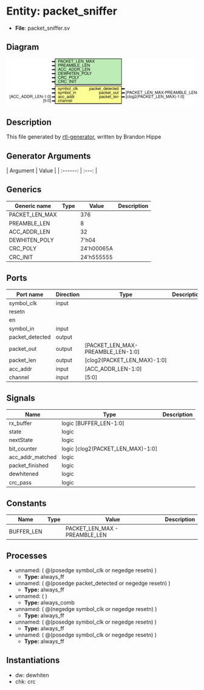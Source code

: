 
# Entity: packet_sniffer 
- **File**: packet_sniffer.sv

## Diagram
![Diagram](packet_sniffer.svg "Diagram")
## Description

This file generated by [rtl-generator](https://github.com/brandonhippe/rtl-generator.git), written by Brandon Hippe

## Generator Arguments

| Argument | Value | | :------: | :---: | 
## Generics

| Generic name   | Type | Value      | Description |
| -------------- | ---- | ---------- | ----------- |
| PACKET_LEN_MAX |      | 376        |             |
| PREAMBLE_LEN   |      | 8          |             |
| ACC_ADDR_LEN   |      | 32         |             |
| DEWHITEN_POLY  |      | 7'h04      |             |
| CRC_POLY       |      | 24'h00065A |             |
| CRC_INIT       |      | 24'h555555 |             |

## Ports

| Port name       | Direction | Type                              | Description |
| --------------- | --------- | --------------------------------- | ----------- |
| symbol_clk      | input     |                                   |             |
| resetn          |           |                                   |             |
| en              |           |                                   |             |
| symbol_in       | input     |                                   |             |
| packet_detected | output    |                                   |             |
| packet_out      | output    | [PACKET_LEN_MAX-PREAMBLE_LEN-1:0] |             |
| packet_len      | output    | [clog2(PACKET_LEN_MAX)-1:0]       |             |
| acc_addr        | input     | [ACC_ADDR_LEN-1:0]                |             |
| channel         | input     | [5:0]                             |             |

## Signals

| Name             | Type                              | Description |
| ---------------- | --------------------------------- | ----------- |
| rx_buffer        | logic [BUFFER_LEN-1:0]            |             |
| state            | logic                             |             |
| nextState        | logic                             |             |
| bit_counter      | logic [clog2(PACKET_LEN_MAX)-1:0] |             |
| acc_addr_matched | logic                             |             |
| packet_finished  | logic                             |             |
| dewhitened       | logic                             |             |
| crc_pass         | logic                             |             |

## Constants

| Name       | Type | Value                         | Description |
| ---------- | ---- | ----------------------------- | ----------- |
| BUFFER_LEN |      | PACKET_LEN_MAX - PREAMBLE_LEN |             |

## Processes
- unnamed: ( @(posedge symbol_clk or negedge resetn) )
  - **Type:** always_ff
- unnamed: ( @(posedge packet_detected or negedge resetn) )
  - **Type:** always_ff
- unnamed: (  )
  - **Type:** always_comb
- unnamed: ( @(negedge symbol_clk or negedge resetn) )
  - **Type:** always_ff
- unnamed: ( @(posedge symbol_clk or negedge resetn) )
  - **Type:** always_ff
- unnamed: ( @(posedge symbol_clk or negedge resetn) )
  - **Type:** always_ff

## Instantiations

- dw: dewhiten
- chk: crc
